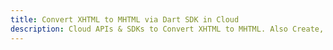 ---title: Convert XHTML to MHTML via Dart SDK in Clouddescription: Cloud APIs & SDKs to Convert XHTML to MHTML. Also Create, Edit & Render Microsoft Word & OpenOffice documents in the Cloud.---